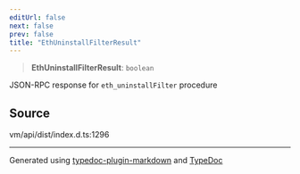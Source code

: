 ```yaml
---
editUrl: false
next: false
prev: false
title: "EthUninstallFilterResult"
---
```


> **EthUninstallFilterResult**: `boolean`

JSON-RPC response for `eth_uninstallFilter` procedure

## Source

vm/api/dist/index.d.ts:1296

***
Generated using [typedoc-plugin-markdown](https://www.npmjs.com/package/typedoc-plugin-markdown) and [TypeDoc](https://typedoc.org/)
